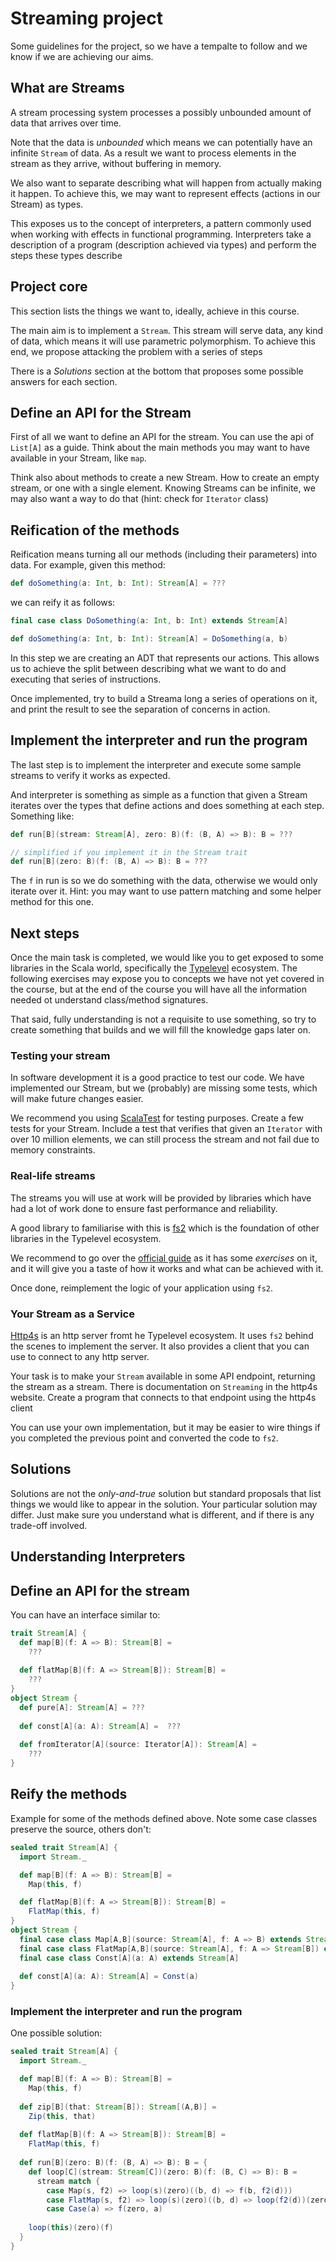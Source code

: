 # Streaming project

Some guidelines for the project, so we have a tempalte to follow and we know if we are achieving our aims.

## What are Streams

A stream processing system processes a possibly unbounded amount of data that arrives over time. 

Note that the data is *unbounded* which means we can potentially have an infinite `Stream` of data. As a result we want to process elements in the stream as they arrive, without buffering in memory.

We also want to separate describing what will happen from actually making it happen. To achieve this, we may want to represent effects (actions in our Stream) as types.

This exposes us to the concept of interpreters, a pattern commonly used when working with effects in functional programming. Interpreters take a description of a program (description achieved via types) and perform the steps these types describe

## Project core

This section lists the things we want to, ideally, achieve in this course.

The main aim is to implement a `Stream`. This stream will serve data, any kind of data, which means it will use parametric polymorphism. To achieve this end, we propose attacking the problem with a series of steps

There is a *Solutions* section at the bottom that proposes some possible answers for each section. 

## Define an API for the Stream

First of all we want to define an API for the stream. You can use the api of `List[A]` as a guide. Think about the main methods you may want to have available in your Stream, like `map`. 

Think also about methods to create a new Stream. How to create an empty stream, or one with a single element. Knowing Streams can be infinite, we may also want a way to do that (hint: check for `Iterator` class)

## Reification of the methods

Reification means turning all our methods (including their parameters) into data. For example, given this method:

```scala
def doSomething(a: Int, b: Int): Stream[A] = ???
```

we can reify it as follows:

```scala
final case class DoSomething(a: Int, b: Int) extends Stream[A]

def doSomething(a: Int, b: Int): Stream[A] = DoSomething(a, b)
```

In this step we are creating an ADT that represents our actions. This allows us to achieve the split between describing what we want to do and executing that series of instructions.

Once implemented, try to build a Streama long a series of operations on it, and print the result to see the separation of concerns in action. 

## Implement the interpreter and run the program

The last step is to implement the interpreter and execute some sample streams to verify it works as expected.

And interpreter is something as simple as a function that given a Stream iterates over the types that define actions and does something at each step. Something like:

```scala
def run[B](stream: Stream[A], zero: B)(f: (B, A) => B): B = ???

// simplified if you implement it in the Stream trait
def run[B](zero: B)(f: (B, A) => B): B = ???
```

The `f` in run is so we do something with the data, otherwise we would only iterate over it. Hint: you may want to use pattern matching and some helper method for this one.


## Next steps

Once the main task is completed, we would like you to get exposed to some libraries in the Scala world, specifically the [Typelevel](https://typelevel.org) ecosystem. The following exercises may expose you to concepts we have not yet covered in the course, but at the end of the course you will have all the information needed ot understand class/method signatures.

That said, fully understanding is not a requisite to use something, so try to create something that builds and we will fill the knowledge gaps later on.

### Testing your stream

In software development it is a good practice to test our code. We have implemented our Stream, but we (probably) are missing some tests, which will make future changes easier.

We recommend you using [ScalaTest](http://www.scalatest.org) for testing purposes. Create a few tests for your Stream. Include a test that verifies that given an `Iterator` with over 10 million elements, we can still process the stream and not fail due to memory constraints.

### Real-life streams

The streams you will use at work will be provided by libraries which have had a lot of work done to ensure fast performance and reliability.

A good library to familiarise with this is [fs2](https://fs2.io) which is the foundation of other libraries in the Typelevel ecosystem.

We recommend to go over the [official guide](https://fs2.io/guide.html) as it has some *exercises* on it, and it will give you a taste of how it works and what can be achieved with it.

Once done, reimplement the logic of your application using `fs2`.

### Your Stream as a Service

[Http4s](https://http4s.org) is an http server fromt he Typelevel ecosystem. It uses `fs2` behind the scenes to implement the server. It also provides a client that you can use to connect to any http server.

Your task is to make your `Stream` available in some API endpoint, returning the stream as a stream. There is documentation on `Streaming` in the http4s website. Create a program that connects to that endpoint using the http4s client

You can use your own implementation, but it may be easier to wire things if you completed the previous point and converted the code to `fs2`.


## Solutions

Solutions are not the *only-and-true* solution but standard proposals that list things we would like to appear in the solution. Your particular solution may differ. Just make sure you understand what is different, and if there is any trade-off involved. 

## Understanding Interpreters

## Define an API for the stream

You can have an interface similar to:

```scala
trait Stream[A] {
  def map[B](f: A => B): Stream[B] =
    ???
    
  def flatMap[B](f: A => Stream[B]): Stream[B] =
    ???
}
object Stream {
  def pure[A]: Stream[A] = ???
  
  def const[A](a: A): Stream[A] =  ???
  
  def fromIterator[A](source: Iterator[A]): Stream[A] =
    ???
}
```

## Reify the methods

Example for some of the methods defined above. Note some case classes preserve the source, others don't:

```scala
sealed trait Stream[A] {
  import Stream._

  def map[B](f: A => B): Stream[B] =
    Map(this, f)

  def flatMap[B](f: A => Stream[B]): Stream[B] =
    FlatMap(this, f)    
}
object Stream {
  final case class Map[A,B](source: Stream[A], f: A => B) extends Stream[B]
  final case class FlatMap[A,B](source: Stream[A], f: A => Stream[B]) extends Stream[B]
  final case class Const[A](a: A) extends Stream[A]
  
  def const[A](a: A): Stream[A] = Const(a)
}
````

### Implement the interpreter and run the program

One possible solution:

```scala
sealed trait Stream[A] {
  import Stream._

  def map[B](f: A => B): Stream[B] =
    Map(this, f)
    
  def zip[B](that: Stream[B]): Stream[(A,B)] =
    Zip(this, that)
    
  def flatMap[B](f: A => Stream[B]): Stream[B] =
    FlatMap(this, f)
    
  def run[B](zero: B)(f: (B, A) => B): B = {
    def loop[C](stream: Stream[C])(zero: B)(f: (B, C) => B): B =
      stream match {
        case Map(s, f2) => loop(s)(zero)((b, d) => f(b, f2(d)))
        case FlatMap(s, f2) => loop(s)(zero)((b, d) => loop(f2(d))(zero)(f))
        case Case(a) => f(zero, a)
            
    loop(this)(zero)(f)
  }
}
```
